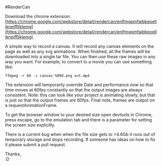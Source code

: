 #RenderCan

Download the chrome extension: [https://chrome.google.com/webstore/detail/rendercan/enlfmgpmfaibbeoelliknejffljklemg](https://chrome.google.com/webstore/detail/rendercan/enlfmgpmfaibbeoelliknejffljklemg)

A simple way to record a canvas. It will record any canvas elements on the page as well as any svg animations. When finished, all the frames will be downloaded into a single tar file. You can then use these raw images in any way you want. For example, to convert to a movie you can use something like: 

```ffmpeg -r 60 -i canvas-%09d.png out.mp4```

The extension will temporarily override Date and performance.now so that time moves at 60fps constantly so that the output images are always consistent. Note: this can look like your project is animating slowly, but that is just so that the output frames are 60fps. Final note, frames are output on a requestAnimationFrame.

To get the browser window to your desired size open devtools in Chrome, press escape, go to the emulation tab and there is a parameter for setting the screen size explicitly.

There is a current bug when when the file size gets to >4.6Gb it runs out of temporary storage and stops recording. If someone has ideas on how to fix it please submit a pull request.

Thanks,<br>
:D
